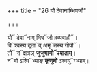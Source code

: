 +++
title = "26 यौ देवानाम्भिषजौ"

+++

यौ᳓ देवा᳓नाम् भिष᳓जौ हव्यवाहौ᳓।  
वि᳓श्वस्य दूता᳓व् अमृ᳓तस्य गोपौ᳓।  
तौ᳓ न᳓क्षत्रञ् **जुजुषाणो᳓पयाताम्**।  
न᳓मो ऽश्वि᳓भ्याङ् **कृणुमो** ऽश्वयु᳓ग्भ्याम्॥  
